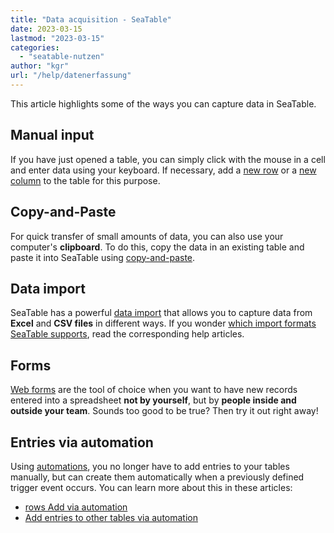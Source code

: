 ```yaml
---
title: "Data acquisition - SeaTable"
date: 2023-03-15
lastmod: "2023-03-15"
categories: 
  - "seatable-nutzen"
author: "kgr"
url: "/help/datenerfassung"
---
```


This article highlights some of the ways you can capture data in SeaTable.

## Manual input

If you have just opened a table, you can simply click with the mouse in a cell and enter data using your keyboard. If necessary, add a [new row](https://seatable.io/en/docs/arbeiten-mit-zeilen/hinzufuegen-einer-zeile/) or a [new column](https://seatable.io/en/docs/arbeiten-mit-spalten/hinzufuegen-einer-spalte/) to the table for this purpose.

## Copy-and-Paste

For quick transfer of small amounts of data, you can also use your computer's **clipboard**. To do this, copy the data in an existing table and paste it into SeaTable using [copy-and-paste](https://seatable.io/en/docs/arbeiten-in-tabellen/hinzufuegen-von-daten-per-copy-and-paste/).

## Data import

SeaTable has a powerful [data import](https://seatable.io/en/docs-category/import-von-daten/) that allows you to capture data from **Excel** and **CSV files** in different ways. If you wonder [which import formats SeaTable supports](https://seatable.io/en/docs/import-von-daten/welche-import-formate-unterstuetzt-seatable/), read the corresponding help articles.

## Forms

[Web forms](https://seatable.io/en/docs/webformulare/webformulare/) are the tool of choice when you want to have new records entered into a spreadsheet **not by yourself**, but by **people inside and outside your team**. Sounds too good to be true? Then try it out right away!

## Entries via automation

Using [automations](https://seatable.io/en/docs/automationen/uebersicht-ueber-automationen/), you no longer have to add entries to your tables manually, but can create them automatically when a previously defined trigger event occurs. You can learn more about this in these articles:

- [rows Add via automation](https://seatable.io/en/docs/beispiel-automationen/zeilen-per-automation-hinzufuegen/)
- [Add entries to other tables via automation](https://seatable.io/en/docs/beispiel-automationen/eintraege-in-andere-tabellen-per-automation-hinzufuegen/)
